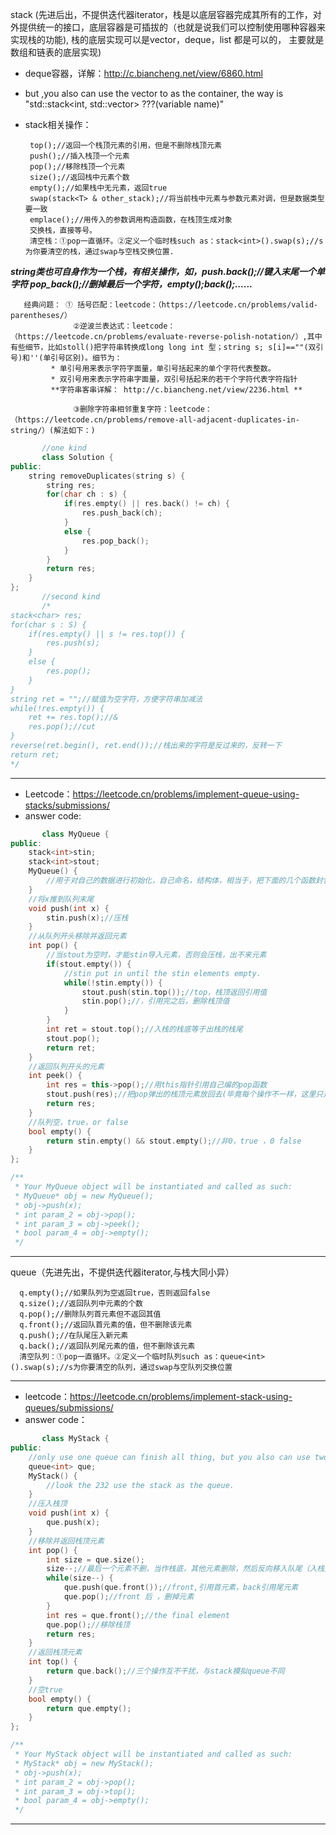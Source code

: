 stack (先进后出，不提供迭代器iterator，栈是以底层容器完成其所有的工作，对外提供统一的接口，底层容器是可插拔的（也就是说我们可以控制使用哪种容器来实现栈的功能),
       栈的底层实现可以是vector，deque，list 都是可以的， 主要就是数组和链表的底层实现)
* deque容器，详解：http://c.biancheng.net/view/6860.html
* but ,you also can use the vector to as the container, the way is "std::stack<int, std::vector<int>> ???(variable name)" 
* stack相关操作：
       
       top();//返回一个栈顶元素的引用，但是不删除栈顶元素
       push();//插入栈顶一个元素
       pop();//移除栈顶一个元素
       size();//返回栈中元素个数
       empty();//如果栈中无元素，返回true
       swap(stack<T> & other_stack);//将当前栈中元素与参数元素对调，但是数据类型要一致
       emplace();//用传入的参数调用构造函数，在栈顶生成对象
       交换栈，直接等号。
       清空栈：①pop一直循环。②定义一个临时栈such as：stack<int>().swap(s);//s为你要清空的栈，通过swap与空栈交换位置.
       
***string类也可自身作为一个栈，有相关操作，如，push.back();//键入末尾一个单字符  pop_back();//删掉最后一个字符，empty();back();......***
       
       经典问题： ① 括号匹配：leetcode：（https://leetcode.cn/problems/valid-parentheses/）
                  ②逆波兰表达式：leetcode：（https://leetcode.cn/problems/evaluate-reverse-polish-notation/）,其中有些细节，比如stoll()把字符串转换成long long int 型；string s; s[i]==""(双引号)和''(单引号区别)。细节为：
             * 单引号用来表示字符字面量，单引号括起来的单个字符代表整数。
             * 双引号用来表示字符串字面量，双引号括起来的若干个字符代表字符指针
             **字符串客串详解： http://c.biancheng.net/view/2236.html **
       
                  ③删除字符串相邻重复字符：leetcode：（https://leetcode.cn/problems/remove-all-adjacent-duplicates-in-string/）(解法如下：)
```c++
       //one kind
       class Solution {
public:
    string removeDuplicates(string s) {
        string res;
        for(char ch : s) {
            if(res.empty() || res.back() != ch) {
                res.push_back(ch);
            }
            else {
                res.pop_back();
            }
        }
        return res;
    }
};
       //second kind
       /*
stack<char> res;
for(char s : S) {
    if(res.empty() || s != res.top()) {
        res.push(s);
    }
    else {
        res.pop();
    }
}
string ret = "";//赋值为空字符，方便字符串加减法
while(!res.empty()) {
    ret += res.top();//&
    res.pop();//cut
}
reverse(ret.begin(), ret.end());//栈出来的字符是反过来的，反转一下
return ret;
*/
```
       
---
* Leetcode：https://leetcode.cn/problems/implement-queue-using-stacks/submissions/
* answer code:
```c++
       class MyQueue {
public:
    stack<int>stin;
    stack<int>stout;
    MyQueue() {
        //用于对自己的数据进行初始化，自己命名，结构体，相当于，把下面的几个函数封包进去，隐藏实现，初始化。MyQueue que = new MyQueue();//such as： A *obj = new A();  //使用 new 创建对象
    }
    //将x推到队列末尾
    void push(int x) {
        stin.push(x);//压栈
    }
    //从队列开头移除并返回元素
    int pop() {
        //当stout为空时，才能stin导入元素，否则会压栈，出不来元素
        if(stout.empty()) {
            //stin put in until the stin elements empty.
            while(!stin.empty()) {
                stout.push(stin.top());//top，栈顶返回引用值
                stin.pop();//，引用完之后，删除栈顶值
            }
        }
        int ret = stout.top();//入栈的栈底等于出栈的栈尾
        stout.pop();
        return ret;
    }
    //返回队列开头的元素
    int peek() {
        int res = this->pop();//用this指针引用自己编的pop函数
        stout.push(res);//把pop弹出的栈顶元素放回去(毕竟每个操作不一样，这里只是返回，不要删除，但是要经过pop函数，所以，删在补)
        return res;
    }
    //队列空，true，or false
    bool empty() {
        return stin.empty() && stout.empty();//非0，true ，0 false
    }
};

/**
 * Your MyQueue object will be instantiated and called as such:
 * MyQueue* obj = new MyQueue();
 * obj->push(x);
 * int param_2 = obj->pop();
 * int param_3 = obj->peek();
 * bool param_4 = obj->empty();
 */
```
---
 
 
queue（先进先出，不提供迭代器iterator,与栈大同小异）
       
      q.empty();//如果队列为空返回true，否则返回false
      q.size();//返回队列中元素的个数
      q.pop();//删除队列首元素但不返回其值
      q.front();//返回队首元素的值，但不删除该元素
      q.push();//在队尾压入新元素
      q.back();//返回队列尾元素的值，但不删除该元素
      清空队列：①pop一直循环。②定义一个临时队列such as：queue<int>().swap(s);//s为你要清空的队列，通过swap与空队列交换位置


---
* leetcode：https://leetcode.cn/problems/implement-stack-using-queues/submissions/
* answer code：
```c++
       class MyStack {
public:
    //only use one queue can finish all thing, but you also can use two queue, the second queue will be used to copy the queue1 except the final element.
    queue<int> que;
    MyStack() {
        //look the 232 use the stack as the queue.
    }
    //压入栈顶
    void push(int x) {
        que.push(x);
    }
    //移除并返回栈顶元素
    int pop() {
        int size = que.size();
        size--;//最后一个元素不删，当作栈底，其他元素删除，然后反向移入队尾（入栈）
        while(size--) {
            que.push(que.front());//front,引用首元素，back引用尾元素
            que.pop();//front 后 ，删掉元素
        }
        int res = que.front();//the final element
        que.pop();//移除栈顶
        return res;
    }
    //返回栈顶元素
    int top() {
        return que.back();//三个操作互不干扰，与stack模拟queue不同
    }
    //空true
    bool empty() {
        return que.empty();
    }
};

/**
 * Your MyStack object will be instantiated and called as such:
 * MyStack* obj = new MyStack();
 * obj->push(x);
 * int param_2 = obj->pop();
 * int param_3 = obj->top();
 * bool param_4 = obj->empty();
 */
``` 
---
